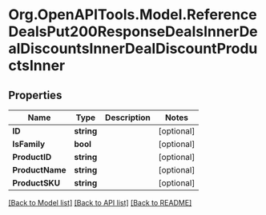 # Org.OpenAPITools.Model.ReferenceDealsPut200ResponseDealsInnerDealDiscountsInnerDealDiscountProductsInner

## Properties

Name | Type | Description | Notes
------------ | ------------- | ------------- | -------------
**ID** | **string** |  | [optional] 
**IsFamily** | **bool** |  | [optional] 
**ProductID** | **string** |  | [optional] 
**ProductName** | **string** |  | [optional] 
**ProductSKU** | **string** |  | [optional] 

[[Back to Model list]](../README.md#documentation-for-models) [[Back to API list]](../README.md#documentation-for-api-endpoints) [[Back to README]](../README.md)

